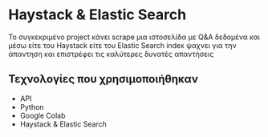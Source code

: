 # Haystack &amp; Elastic Search

Το συγκεκριμένο project κάνει scrape μια ιστοσελίδα με Q&A δεδομένα και μέσω είτε του Haystack είτε του Elastic Search index ψαχνει για την άπαντηση και επιστρέφει τις καλύτερες δυνατές απαντήσεις 

## Τεχνολογίες που χρησιμοποιήθηκαν
  - API
  - Python
  - Google Colab
  - Haystack & Elastic Search
  
